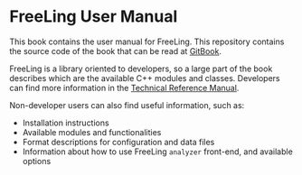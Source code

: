 # FreeLing User Manual

This book contains the user manual for FreeLing. This repository
contains the source code of the book that can be read at
[GitBook](https://www.gitbook.com/book/talp-upc/freeling-user-manual/).

FreeLing is a library oriented to developers, so a large part of the
book describes which are the available C++ modules and classes.
Developers can find more information in the
[Technical Reference Manual](http://nlp.lsi.upc.edu/freeling/doc/refman).

Non-developer users can also find useful information, such as: 

* Installation instructions
* Available modules and functionalities
* Format descriptions for configuration and data files
* Information about how to use FreeLing `analyzer` front-end, and
  available options


